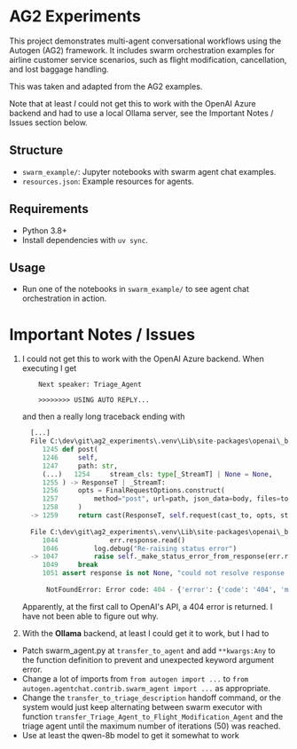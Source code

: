 # AG2 Experiments

This project demonstrates multi-agent conversational workflows using the Autogen (AG2) framework. It includes swarm orchestration examples for airline customer service scenarios, such as flight modification, cancellation, and lost baggage handling.

This was taken and adapted from the AG2 examples.

Note that at least *I* could not get this to work with the OpenAI Azure backend and had to use a local Ollama server, see the Important Notes / Issues section below.

## Structure
- `swarm_example/`: Jupyter notebooks with swarm agent chat examples.
- `resources.json`: Example resources for agents.

## Requirements
- Python 3.8+
- Install dependencies with `uv sync`.

## Usage

* Run one of the notebooks in `swarm_example/` to see agent chat orchestration in action.

# Important Notes / Issues

1. I could not get this to work with the OpenAI Azure backend. When executing I get
    ```
        Next speaker: Triage_Agent
  
        >>>>>>>> USING AUTO REPLY...
    ```
      and then a really long traceback ending with
    
      ```python
        [...]
        File C:\dev\git\ag2_experiments\.venv\Lib\site-packages\openai\_base_client.py:1259, in SyncAPIClient.post(self, path, cast_to, body, options, files, stream, stream_cls)
           1245 def post(
           1246     self,
           1247     path: str,
           (...)   1254     stream_cls: type[_StreamT] | None = None,
           1255 ) -> ResponseT | _StreamT:
           1256     opts = FinalRequestOptions.construct(
           1257         method="post", url=path, json_data=body, files=to_httpx_files(files), **options
           1258     )
        -> 1259     return cast(ResponseT, self.request(cast_to, opts, stream=stream, stream_cls=stream_cls))
        
        File C:\dev\git\ag2_experiments\.venv\Lib\site-packages\openai\_base_client.py:1047, in SyncAPIClient.request(self, cast_to, options, stream, stream_cls)
           1044             err.response.read()
           1046         log.debug("Re-raising status error")
        -> 1047         raise self._make_status_error_from_response(err.response) from None
           1049     break
           1051 assert response is not None, "could not resolve response (should never happen)"
        
            NotFoundError: Error code: 404 - {'error': {'code': '404', 'message': 'Resource not found'}}
      ```
      Apparently, at the first call to OpenAI's API, a 404 error is returned. I have not been able to figure out why.
  
2. With the **Ollama** backend, at least I could get it to work, but I had to

* Patch swarm_agent.py at `transfer_to_agent` and add `**kwargs:Any` to the function definition to prevent and unexpected keyword argument error.
* Change a lot of imports from `from autogen import ...` to `from autogen.agentchat.contrib.swarm_agent import ...` as appropriate.
* Change the `transfer_to_triage_description` handoff command, or the system would just keep alternating between swarm executor with function `transfer_Triage_Agent_to_Flight_Modification_Agent` and the triage agent until the maximum number of iterations (50) was reached.
* Use at least the qwen-8b model to get it somewhat to work

